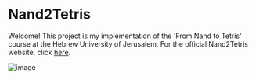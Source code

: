 # Nand2Tetris

Welcome! This project is my implementation of the 'From Nand to Tetris' course at the Hebrew University of Jerusalem.
For the official Nand2Tetris website, click [here](https://www.nand2tetris.org/).

![image](https://github.com/LinoyBu96/Nand2Tetris/assets/88966019/c593efe9-4f84-4805-9df8-7b56a8f2cad8)
